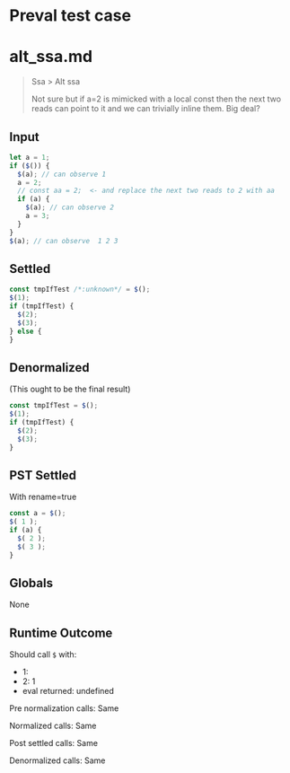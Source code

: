 # Preval test case

# alt_ssa.md

> Ssa > Alt ssa
>
> Not sure but if a=2 is mimicked with a local const then the next 
> two reads can point to it and we can trivially inline them. Big deal?

## Input

`````js filename=intro
let a = 1;
if ($()) {
  $(a); // can observe 1
  a = 2;
  // const aa = 2;  <- and replace the next two reads to 2 with aa 
  if (a) {
    $(a); // can observe 2
    a = 3;
  }
}
$(a); // can observe  1 2 3
`````


## Settled


`````js filename=intro
const tmpIfTest /*:unknown*/ = $();
$(1);
if (tmpIfTest) {
  $(2);
  $(3);
} else {
}
`````


## Denormalized
(This ought to be the final result)

`````js filename=intro
const tmpIfTest = $();
$(1);
if (tmpIfTest) {
  $(2);
  $(3);
}
`````


## PST Settled
With rename=true

`````js filename=intro
const a = $();
$( 1 );
if (a) {
  $( 2 );
  $( 3 );
}
`````


## Globals


None


## Runtime Outcome


Should call `$` with:
 - 1: 
 - 2: 1
 - eval returned: undefined

Pre normalization calls: Same

Normalized calls: Same

Post settled calls: Same

Denormalized calls: Same
